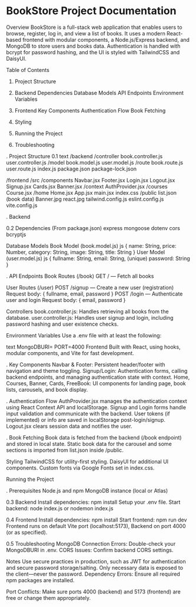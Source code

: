 # BookStore Project Documentation

Overview
BookStore is a full-stack web application that enables users to browse, register, log in, and view a list of books. It uses a modern React-based frontend with modular components, a Node.js/Express backend, and MongoDB to store users and books data. Authentication is handled with bcrypt for password hashing, and the UI is styled with TailwindCSS and DaisyUI.

Table of Contents
1. Project Structure

2. Backend
Dependencies
Database Models
API Endpoints
Environment Variables

3. Frontend
Key Components
Authentication Flow
Book Fetching

4. Styling
5. Running the Project
6. Troubleshooting

. Project Structure
0.1 text
/backend
    /controller
        book.controller.js
        user.controller.js
    /model
        book.model.js
        user.model.js
    /route
        book.route.js
        user.route.js
    index.js
    package.json
    package-lock.json

/frontend
    /src
        /components
            Navbar.jsx
            Footer.jsx
            Login.jsx
            Logout.jsx
            Signup.jsx
            Cards.jsx
            Banner.jsx
        /context
            AuthProvider.jsx
        /courses
            Course.jsx
        /home
            Home.jsx
        App.jsx
        main.jsx
        index.css
    /public
        list.json (book data)
        Banner.jpg
        react.jpg
    tailwind.config.js
    eslint.config.js
    vite.config.js

    
. Backend

0.2 Dependencies
(From package.json)
express
mongoose
dotenv
cors
bcryptjs

Database Models
Book Model (book.model.js)
js
{
  name: String,
  price: Number,
  category: String,
  image: String,
  title: String
}
User Model (user.model.js)
js
{
  fullname: String,
  email: String, (unique)
  password: String
}

.  API Endpoints
Book Routes (/book)
   GET / — Fetch all books

User Routes (/user)
POST /signup — Create a new user (registration)
    Request body: { fullname, email, password }
POST /login — Authenticate user and login
     Request body: { email, password }

Controllers
book.controller.js: Handles retrieving all books from the database.
user.controller.js: Handles user signup and login, including password hashing and user existence checks.

Environment Variables
Use a .env file with at least the following:

text
MongoDBURI=<your-mongodb-connection-string>
PORT=4000
Frontend
Built with React, using hooks, modular components, and Vite for fast development.

 . Key Components
Navbar & Footer: Persistent header/footer with navigation and theme toggling.
Signup/Login: Authentication forms, calling backend endpoints, and managing authentication state with context.
Home, Courses, Banner, Cards, FreeBook: UI components for landing page, book lists, carousels, and book display.

. Authentication Flow
AuthProvider.jsx manages the authentication context using React Context API and localStorage.
Signup and Login forms handle input validation and communicate with the backend. User tokens (if implemented) or info are saved in localStorage post-login/signup.
Logout.jsx clears session data and notifies the user.

. Book Fetching
Book data is fetched from the backend (/book endpoint) and stored in local state.
Static book data for the carousel and some sections is imported from list.json inside /public.

Styling
TailwindCSS for utility-first styling.
DaisyUI for additional UI components.
Custom fonts via Google Fonts set in index.css.

Running the Project


. Prerequisites
Node.js and npm
MongoDB instance (local or Atlas)

0.3 Backend
Install dependencies:
npm install
Setup your .env file.
Start backend:
node index.js or nodemon index.js

0.4 Frontend
Install dependencies:
npm install
Start frontend:
npm run dev
Frontend runs on default Vite port (localhost:5173), Backend on port 4000 (or as specified).

0.5 Troubleshooting
MongoDB Connection Errors: Double-check your MongoDBURI in .env.
CORS Issues: Confirm backend CORS settings.

Notes
Use secure practices in production, such as JWT for authentication and secure password storage/salting.
Only necessary data is exposed to the client—never the password.
Dependency Errors: Ensure all required npm packages are installed.

Port Conflicts: Make sure ports 4000 (backend) and 5173 (frontend) are free or change them appropriately.
